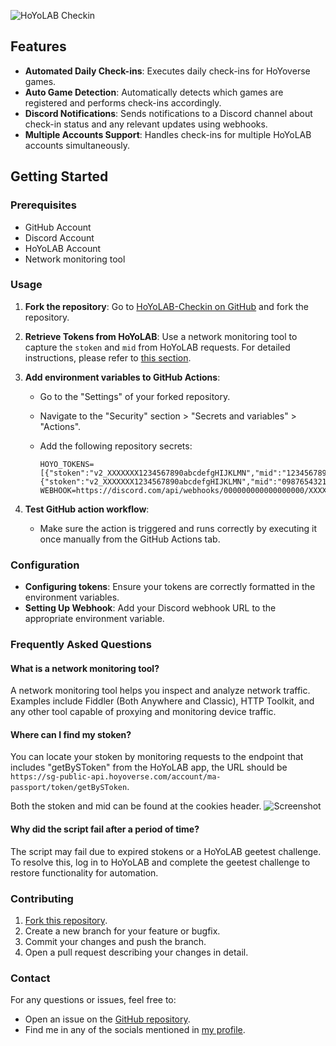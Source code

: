 ![HoYoLAB Checkin](https://github.com/user-attachments/assets/1ae984ff-54cc-4040-814f-6b12d78b0930)

## Features

- **Automated Daily Check-ins**: Executes daily check-ins for HoYoverse games.
- **Auto Game Detection**: Automatically detects which games are registered and performs check-ins accordingly.
- **Discord Notifications**: Sends notifications to a Discord channel about check-in status and any relevant updates using webhooks.
- **Multiple Accounts Support**: Handles check-ins for multiple HoYoLAB accounts simultaneously.

## Getting Started

### Prerequisites

- GitHub Account
- Discord Account
- HoYoLAB Account
- Network monitoring tool

### Usage

1. **Fork the repository**: Go to [HoYoLAB-Checkin on GitHub](https://github.com/yourusername/HoYoLAB-Checkin) and fork the repository.

2. **Retrieve Tokens from HoYoLAB**: Use a network monitoring tool to capture the `stoken` and `mid` from HoYoLAB requests. For detailed instructions, please refer to [this section](#where-can-i-find-my-stoken).

3. **Add environment variables to GitHub Actions**:

   - Go to the "Settings" of your forked repository.
   - Navigate to the "Security" section > "Secrets and variables" > "Actions".
   - Add the following repository secrets:

     ```env
     HOYO_TOKENS=[{"stoken":"v2_XXXXXXX1234567890abcdefgHIJKLMN","mid":"1234567890_abc"},{"stoken":"v2_XXXXXXX1234567890abcdefgHIJKLMN","mid":"0987654321_def"}]
     WEBHOOK=https://discord.com/api/webhooks/000000000000000000/XXXXXXXXXXXXXXXXXXXXXXXXXXXXXXXXXXXXXXXXXXXXXXXXXXXXXXXXXXXXXXXX
     ```

4. **Test GitHub action workflow**:

   - Make sure the action is triggered and runs correctly by executing it once manually from the GitHub Actions tab.

### Configuration

- **Configuring tokens**: Ensure your tokens are correctly formatted in the environment variables.
- **Setting Up Webhook**: Add your Discord webhook URL to the appropriate environment variable.

### Frequently Asked Questions

#### What is a network monitoring tool?

A network monitoring tool helps you inspect and analyze network traffic. Examples include Fiddler (Both Anywhere and Classic), HTTP Toolkit, and any other tool capable of proxying and monitoring device traffic.

#### Where can I find my stoken?

You can locate your stoken by monitoring requests to the endpoint that includes "getBySToken" from the HoYoLAB app, the URL should be `https://sg-public-api.hoyoverse.com/account/ma-passport/token/getBySToken`.

Both the stoken and mid can be found at the cookies header.
![Screenshot](https://cdn.gilcdn.com/ContentMediaGenericFiles/c7f1a6796f497f81737b541a0823c80e-Full.webp)

#### Why did the script fail after a period of time?

The script may fail due to expired stokens or a HoYoLAB geetest challenge. To resolve this, log in to HoYoLAB and complete the geetest challenge to restore functionality for automation.

### Contributing

1. [Fork this repository](https://github.com/thereallo1026/HoYoLAB-Checkin).
2. Create a new branch for your feature or bugfix.
3. Commit your changes and push the branch.
4. Open a pull request describing your changes in detail.

### Contact

For any questions or issues, feel free to:

- Open an issue on the [GitHub repository](https://github.com/thereallo1026/HoYoLAB-Checkin/issues).
- Find me in any of the socials mentioned in [my profile](https://thereallo.dev).
